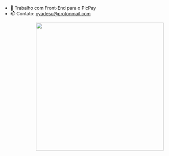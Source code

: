 

- 🔭 Trabalho com Front-End para o PicPay
- 📫 Contato: cyadesu@protonmail.com

<img align="right" width="400" height="400" src="https://media.discordapp.net/attachments/879105472962117695/879105643527684196/logo-picpay-256.png">
 
  

